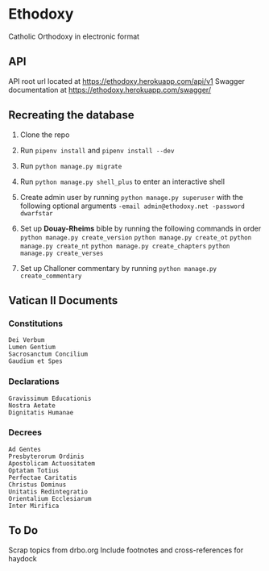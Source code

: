 # Ethodoxy

Catholic Orthodoxy in electronic format

## API

API root url located at <https://ethodoxy.herokuapp.com/api/v1>
Swagger documentation at <https://ethodoxy.herokuapp.com/swagger/>

## Recreating the database

1. Clone the repo
1. Run `pipenv install` and `pipenv install --dev`
1. Run `python manage.py migrate`

1. Run `python manage.py shell_plus` to enter an interactive shell
1. Create admin user by running `python manage.py superuser` with the following optional arguments `-email admin@ethodoxy.net -password dwarfstar`

1. Set up **Douay-Rheims** bible by running the following commands in order
    `python manage.py create_version`
    `python manage.py create_ot`
    `python manage.py create_nt`
    `python manage.py create_chapters`
    `python manage.py create_verses`

1. Set up Challoner commentary by running `python manage.py create_commentary`

## Vatican II Documents

### Constitutions
    Dei Verbum
    Lumen Gentium
    Sacrosanctum Concilium
    Gaudium et Spes

### Declarations
    Gravissimum Educationis
    Nostra Aetate
    Dignitatis Humanae

### Decrees
    Ad Gentes
    Presbyterorum Ordinis
    Apostolicam Actuositatem
    Optatam Totius
    Perfectae Caritatis
    Christus Dominus
    Unitatis Redintegratio
    Orientalium Ecclesiarum
    Inter Mirifica

## To Do

Scrap topics from drbo.org
Include footnotes and cross-references for haydock
